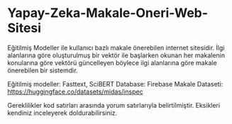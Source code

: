 # Yapay-Zeka-Makale-Oneri-Web-Sitesi
Eğitilmiş Modeller ile kullanıcı bazlı makale önerebilen internet sitesidir. İlgi alanlarına göre oluşturulmuş bir vektör ile başlarken okunan her makalenin konularına göre vektörü güncelleyen böylece ilgi alanlarına göre makale önerebilen bir sistemdir.

Eğitilmiş modeller: Fasttext, SciBERT
Database: Firebase
Makale Dataseti: https://huggingface.co/datasets/midas/inspec

Gereklilikler kod satırları arasında yorum satırlarıyla belirtilmiştir. Eksikleri kendiniz inceleyerek doldurabilirsiniz.

